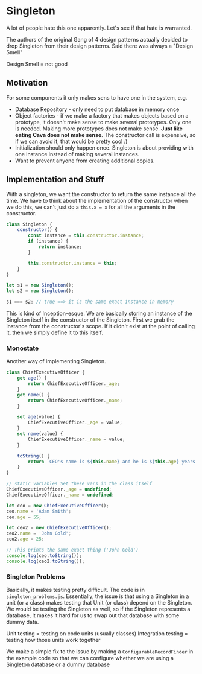 # Singleton

A lot of people hate this one apparently. Let's see if that hate is warranted.

The authors of the original Gang of 4 design patterns actually decided to drop Singleton from their design patterns. Said there was always a "Design Smell"

Design Smell = not good

## Motivation

For some components it only makes sens to have one in the system, e.g.

-   Database Repository - only need to put database in memory once
-   Object factories - if we make a factory that makes objects based on a prototype, it doesn't make sense to make several prototypes. Only one is needed. Making more prototypes does not make sense. **Just like eating Cava does not make sense**. The constructor call is expensive, so if we can avoid it, that would be pretty cool :)
-   Initialization should only happen once. Singleton is about providing with one instance instead of making several instances.
-   Want to prevent anyone from creating additional copies.

## Implementation and Stuff

With a singleton, we want the constructor to return the same instance all the time. We have to think about the implementation of the constructor when we do this, we can't just do a `this.x = x` for all the arguments in the constructor.

```js
class Singleton {
    constructor() {
        const instance = this.constructor.instance;
        if (instance) {
            return instance;
        }

        this.constructor.instance = this;
    }
}

let s1 = new Singleton();
let s2 = new Singleton();

s1 === s2; // true ==> it is the same exact instance in memory
```

This is kind of Inception-esque. We are basically storing an instance of the Singleton itself in the constructor of the Singleton. First we grab the instance from the constructor's scope. If it didn't exist at the point of calling it, then we simply define it to this itself.

### Monostate

Another way of implementing Singleton.

```js
class ChiefExecutiveOfficer {
    get age() {
        return ChiefExecutiveOfficer._age;
    }
    get name() {
        return ChiefExecutiveOfficer._name;
    }

    set age(value) {
        ChiefExecutiveOfficer._age = value;
    }
    set name(value) {
        ChiefExecutiveOfficer._name = value;
    }

    toString() {
        return `CEO's name is ${this.name} and he is ${this.age} years old`;
    }
}

// static variables Set these vars in the class itself
ChiefExecutiveOfficer._age = undefined;
ChiefExecutiveOfficer._name = undefined;

let ceo = new ChiefExecutiveOfficer();
ceo.name = 'Adam Smith';
ceo.age = 55;

let ceo2 = new ChiefExecutiveOfficer();
ceo2.name = 'John Gold';
ceo2.age = 25;

// This prints the same exact thing ('John Gold')
console.log(ceo.toString());
console.log(ceo2.toString());
```

### Singleton Problems

Basically, it makes testing pretty difficult. The code is in `singleton_problems.js`. Essentially, the issue is that using a Singleton in a unit (or a class) makes testing that Unit (or class) depend on the Singleton. We would be testing the Singleton as well, so if the Singleton represents a database, it makes it hard for us to swap out that database with some dummy data.

Unit testing = testing on code units (usually classes)
Integration testing = testing how those units work together

We make a simple fix to the issue by making a `ConfigurableRecordFinder` in the example code so that we can configure whether we are using a Singleton database or a dummy database
